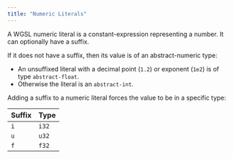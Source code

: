 ```yaml
---
title: "Numeric Literals"
---
```


A WGSL numeric literal is a constant-expression representing a number.
It can optionally have a suffix.

If it does not have a suffix, then its value is of an abstract-numeric type:

* An unsuffixed literal with a decimal point (`1.2`) or exponent (`1e2`) is of type `abstract-float`.
* Otherwise the literal is an `abstract-int`.

Adding a suffix to a numeric literal forces the value to be in a specific type:

<div class='suffix-table'>

| Suffix | Type  |
|--------|-------|
| `i`    | `i32` |
| `u`    | `u32` |
| `f`    | `f32` |

</div>
